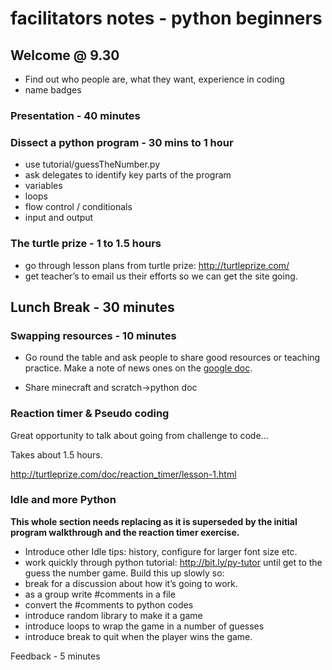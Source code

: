 # facilitators notes - python beginners

## Welcome @ 9.30

- Find out who people are, what they want, experience in coding
- name badges

### Presentation - 40 minutes

### Dissect a python program - 30 mins to 1 hour
- use tutorial/guessTheNumber.py
- ask delegates to identify key parts of the program
 - variables
 - loops
 - flow control / conditionals
 - input and output

### The turtle prize - 1 to 1.5 hours
- go through lesson plans from turtle prize: http://turtleprize.com/
- get teacher’s to email us their efforts so we can get the site going.

## Lunch Break - 30 minutes

### Swapping resources - 10 minutes
- Go round the table and ask people to share good resources or teaching practice. Make a note of news ones on the [google doc](https://docs.google.com/document/d/1Cb0sSYaOoC8mwy4UsmOIvq82o_BX2K7-_u1pu-RBevk/edit#heading=h.5x1970au3g62).

- Share minecraft and scratch->python doc

### Reaction timer & Pseudo coding
Great opportunity to talk about going from challenge to code...

Takes about 1.5 hours.

http://turtleprize.com/doc/reaction_timer/lesson-1.html

### Idle and more Python
**This whole section needs replacing as it is superseded by the initial program walkthrough and the reaction timer exercise.**
- Introduce other Idle tips: history, configure for larger font size etc.
- work quickly through python tutorial: http://bit.ly/py-tutor until get to the guess the number game. Build this up slowly so:
 - break for a discussion about how it’s going to work.
 - as a group write #comments in a file
 - convert the #comments to python codes
 - introduce random library to make it a game
 - introduce loops to wrap the game in a number of guesses
 - introduce break to quit when the player wins the game.

Feedback - 5 minutes
